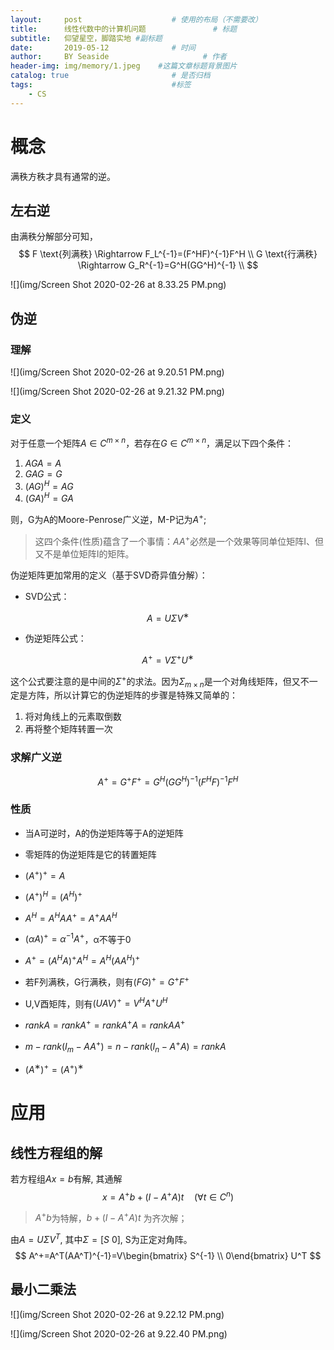 ```yaml
---
layout:     post                    # 使用的布局（不需要改）
title:      线性代数中的计算机问题               # 标题 
subtitle:   仰望星空，脚踏实地 #副标题
date:       2019-05-12              # 时间
author:     BY Seaside                     # 作者
header-img: img/memory/1.jpeg    #这篇文章标题背景图片
catalog: true                       # 是否归档
tags:                               #标签
    - CS
---
```


# 概念

满秩方秩才具有通常的逆。

## 左右逆

由满秩分解部分可知，
$$
F \text{列满秩} \Rightarrow F_L^{-1}=(F^HF)^{-1}F^H \\
G \text{行满秩} \Rightarrow G_R^{-1}=G^H(GG^H)^{-1} \\
$$

![](img/Screen Shot 2020-02-26 at 8.33.25 PM.png)

## 伪逆

### 理解

 ![](img/Screen Shot 2020-02-26 at 9.20.51 PM.png)

![](img/Screen Shot 2020-02-26 at 9.21.32 PM.png)

### 定义

对于任意一个矩阵$A\in C^{m\times n}$，若存在$G\in C^{m\times n}$，满足以下四个条件：

1. $AGA=A$
2. $GAG=G$
3. $(AG)^H=AG$
4. $(GA)^H=GA$

则，G为A的Moore-Penrose广义逆，M-P记为$A^+$;

> 这四个条件(性质)蕴含了一个事情：$AA^+$必然是一个效果等同单位矩阵I、但又不是单位矩阵I的矩阵。

伪逆矩阵更加常用的定义（基于SVD奇异值分解）：

- SVD公式：

$$
A=UΣV^∗
$$

- 伪逆矩阵公式：

$$
A^+=VΣ^+U^∗
$$

这个公式要注意的是中间的$Σ^+$的求法。因为$Σ_{m×n}$是一个对角线矩阵，但又不一定是方阵，所以计算它的伪逆矩阵的步骤是特殊又简单的：

1. 将对角线上的元素取倒数
2. 再将整个矩阵转置一次

### 求解广义逆

$$
A^+=G^+F^+=G^H(GG^H)^{-1}(F^HF)^{-1}F^{H}
$$

### 性质

- 当A可逆时，A的伪逆矩阵等于A的逆矩阵
- 零矩阵的伪逆矩阵是它的转置矩阵
- $(A^+)^+=A$
- $(A^+)^H=(A^H)^+$
- $A^H=A^HAA^+=A^+AA^H$ 
- $(αA)^+=α^{−1}A^+$，α不等于0
- $A^+=(A^HA)^+A^H=A^H(AA^H)^+$
- 若F列满秩，G行满秩，则有$(FG)^+=G^+F^+$
- U,V酉矩阵，则有$(UAV)^+=V^HA^+U^H$

- $rankA=rankA^+=rankA^+A=rankAA^+$
- $m-rank(I_m-AA^+)=n-rank(I_n-A^+A)=rankA$
- $(A^∗)^+=(A^+)^∗$

# 应用

## 线性方程组的解

若方程组$Ax=b$有解, 其通解
$$
x=A^+b+(I-A^+A)t \quad (\forall t\in C^n)
$$

> $A^+b$为特解，$b+(I-A^+A)t$ 为齐次解；

由$A=U\Sigma V^T$, 其中$\Sigma =[S\ 0]$, S为正定对角阵。
$$
A^+=A^T(AA^T)^{-1}=V\begin{bmatrix}   S^{-1} \\ 0\end{bmatrix} U^T
$$


## 最小二乘法

![](img/Screen Shot 2020-02-26 at 9.22.12 PM.png)

![](img/Screen Shot 2020-02-26 at 9.22.40 PM.png)

